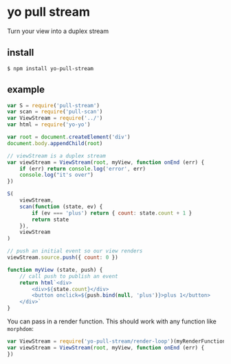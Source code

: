 # yo pull stream

Turn your view into a duplex stream

## install

    $ npm install yo-pull-stream

## example

```js
var S = require('pull-stream')
var scan = require('pull-scan')
var ViewStream = require('../')
var html = require('yo-yo')

var root = document.createElement('div')
document.body.appendChild(root)

// viewStream is a duplex stream
var viewStream = ViewStream(root, myView, function onEnd (err) {
    if (err) return console.log('error', err)
    console.log("it's over")
})

S(
    viewStream,
    scan(function (state, ev) {
        if (ev === 'plus') return { count: state.count + 1 }
        return state
    }),
    viewStream
)

// push an initial event so our view renders
viewStream.source.push({ count: 0 })

function myView (state, push) {
    // call push to publish an event
    return html`<div>
        <div>${state.count}</div>
        <button onclick=${push.bind(null, 'plus')}>plus 1</button>
    </div>`
}
```

You can pass in a render function. This should work with any function like `morphdom`:

```js
var ViewStream = require('yo-pull-stream/render-loop')(myRenderFunction)
var viewStream = ViewStream(root, myView, function onEnd (err) {
})
```

